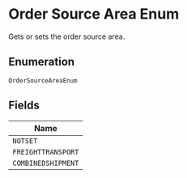 
# Order Source Area Enum

Gets or sets the order source area.

## Enumeration

`OrderSourceAreaEnum`

## Fields

| Name |
|  --- |
| `NOTSET` |
| `FREIGHTTRANSPORT` |
| `COMBINEDSHIPMENT` |

